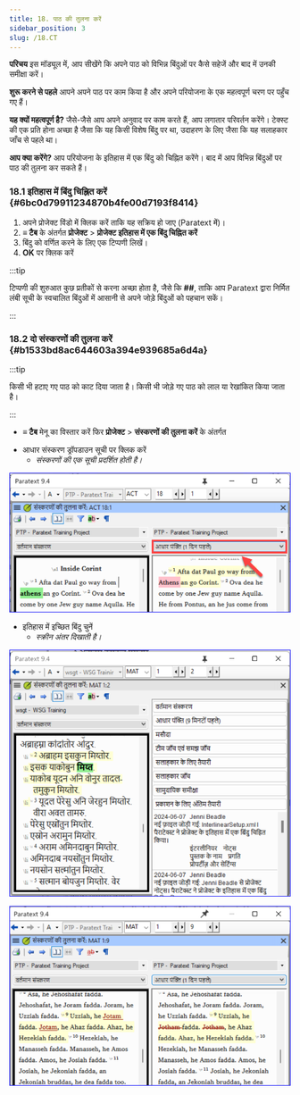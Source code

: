 ```yaml
---
title: 18. पाठ की तुलना करें
sidebar_position: 3
slug: /18.CT
---
```


**परिचय** इस मॉड्यूल में, आप सीखेंगे कि अपने पाठ को विभिन्न बिंदुओं पर कैसे सहेजें और बाद में उनकी समीक्षा करें।

**शुरू करने से पहले** आपने अपने पाठ पर काम किया है और अपने परियोजना के एक महत्वपूर्ण चरण पर पहुँच गए हैं।

**यह क्यों महत्वपूर्ण है?** जैसे-जैसे आप अपने अनुवाद पर काम करते हैं, आप लगातार परिवर्तन करेंगे। टेक्स्ट की एक प्रति होना अच्छा है जैसा कि यह किसी विशेष बिंदु पर था, उदाहरण के लिए जैसा कि यह सलाहकार जाँच से पहले था।

**आप क्या करेंगे?**  आप परियोजना के इतिहास में एक बिंदु को चिह्नित करेंगे। बाद में आप विभिन्न बिंदुओं पर पाठ की तुलना कर सकते हैं।

### 18.1 इतिहास में बिंदु चिह्नित करें {#6bc0d79911234870b4fe00d7193f8414}

1. अपने प्रोजेक्ट विंडो में क्लिक करें ताकि यह सक्रिय हो जाए (Paratext में)।
2. **≡ टैब** के अंतर्गत **प्रोजेक्ट** > **प्रोजेक्ट इतिहास में एक बिंदु चिह्नित करें**
3. बिंदु को वर्णित करने के लिए एक टिप्पणी लिखें।
4. **OK** पर क्लिक करें

:::tip

टिप्पणी की शुरुआत कुछ प्रतीकों से करना अच्छा होता है, जैसे कि **##**, ताकि आप Paratext द्वारा निर्मित लंबी सूची के स्वचालित बिंदुओं में आसानी से अपने जोड़े बिंदुओं को पहचान सकें।

:::

### 18.2 दो संस्करणों की तुलना करें {#b1533bd8ac644603a394e939685a6d4a}

:::tip

किसी भी हटाए गए पाठ को काट दिया जाता है। किसी भी जोड़े गए पाठ को लाल या रेखांकित किया जाता है।

:::

- **≡ टैब** मेनू का विस्तार करें फिर **प्रोजेक्ट** > **संस्करणों की तुलना करें** के अंतर्गत

<div class='notion-row'>
<div class='notion-column' style={{width: 'calc((100% - (min(32px, 4vw) * 1)) * 0.5)'}}>

- आधार संस्करण ड्रॉपडाउन सूची पर क्लिक करें
    - _संस्करणों की एक सूची प्रदर्शित होती है।_

</div><div className='notion-spacer'></div>

<div class='notion-column' style={{width: 'calc((100% - (min(32px, 4vw) * 1)) * 0.5)'}}>

![](./9214547.png)

</div><div className='notion-spacer'></div>
</div>

<div class='notion-row'>
<div class='notion-column' style={{width: 'calc((100% - (min(32px, 4vw) * 1)) * 0.5000000000000001)'}}>

- इतिहास में इच्छित बिंदु चुनें
    - _स्क्रीन अंतर दिखाती है।_

</div><div className='notion-spacer'></div>

<div class='notion-column' style={{width: 'calc((100% - (min(32px, 4vw) * 1)) * 0.5)'}}>

![](./1950342118.png)

![](./621740961.png)

</div><div className='notion-spacer'></div>
</div>


